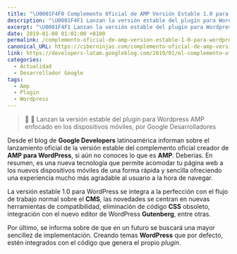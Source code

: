 ```yaml
---
title: "\U0001F4F0 Complemento Oficial de AMP Versión Estable 1.0 para Wordpress"
description: "\U0001F4F1 Lanzan la versión estable del plugin para Wordpress AMP enfocado en los dispositivos móviles, por Google Desarrolladores"
excerpt: "\U0001F4F1 Lanzan la versión estable del plugin para Wordpress AMP enfocado en los dispositivos móviles, por Google Desarrolladores"
date: 2019-01-08 01:01:00 +0100
permalink: /complemento-oficial-de-amp-version-estable-1-0-para-wordpress
canonical_URL: https://ciberninjas.com/complemento-oficial-de-amp-version-estable-1-0-para-wordpress
link: https://developers-latam.googleblog.com/2019/01/el-complemento-oficial-de-amp-para.html
categories:
  - Actualidad
  - Desarrollador Google
tags:
  - Amp
  - Plugin
  - Wordpress
---
```


> 📰 📱 Lanzan la versi&oacute;n estable del plugin para Wordpress AMP enfocado en los dispositivos m&oacute;viles, por Google Desarrolladores

Desde el blog de **Google Developers** latinoam&eacute;rica informan sobre el lanzamiento oficial de la versi&oacute;n estable del complemento oficial creador de **AMP para WordPress**, si a&uacute;n no conoces lo que es **AMP**. Deber&iacute;as. En resumen, es una nueva tecnolog&iacute;a que permite acomodar tu p&aacute;gina web a los nuevos dispositivos m&oacute;viles de una forma r&aacute;pida y sencilla ofreciendo una experiencia mucho m&aacute;s agradable al usuario a la hora de navegar.

La versi&oacute;n estable 1.0 para WordPress se integra a la perfecci&oacute;n con el flujo de trabajo normal sobre el **CMS**, las novedades se centran en nuevas herramientas de compatibilidad, eliminaci&oacute;n de c&oacute;digo **CSS** obsoleto, integraci&oacute;n con el nuevo editor de WordPress **Gutenberg**, entre otras.

Por &uacute;ltimo, se informa sobre de que en un futuro se buscar&aacute; una mayor sencillez de implementaci&oacute;n. Creando temas **WordPress** que por defecto, est&eacute;n integrados con el c&oacute;digo que genera el propio *plugin*.